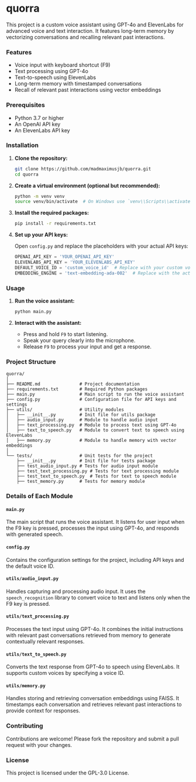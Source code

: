 # quorra

This project is a custom voice assistant using GPT-4o and ElevenLabs for advanced voice and text interaction. It features long-term memory by vectorizing conversations and recalling relevant past interactions.

### Features

- Voice input with keyboard shortcut (F9)
- Text processing using GPT-4o
- Text-to-speech using ElevenLabs
- Long-term memory with timestamped conversations
- Recall of relevant past interactions using vector embeddings

### Prerequisites

- Python 3.7 or higher
- An OpenAI API key
- An ElevenLabs API key

### Installation

1. **Clone the repository:**

    ```bash
    git clone https://github.com/madmaximusjb/quorra.git
    cd quorra
    ```

2. **Create a virtual environment (optional but recommended):**

    ```bash
    python -m venv venv
    source venv/bin/activate  # On Windows use `venv\\Scripts\\activate`
    ```

3. **Install the required packages:**

    ```bash
    pip install -r requirements.txt
    ```

4. **Set up your API keys:**

    Open `config.py` and replace the placeholders with your actual API keys:

    ```python
    OPENAI_API_KEY = 'YOUR_OPENAI_API_KEY'
    ELEVENLABS_API_KEY = 'YOUR_ELEVENLABS_API_KEY'
    DEFAULT_VOICE_ID = 'custom_voice_id'  # Replace with your custom voice ID
    EMBEDDING_ENGINE = 'text-embedding-ada-002'  # Replace with the actual engine if needed
    ```

### Usage

1. **Run the voice assistant:**

    ```bash
    python main.py
    ```

2. **Interact with the assistant:**

    - Press and hold `F9` to start listening.
    - Speak your query clearly into the microphone.
    - Release `F9` to process your input and get a response.

### Project Structure

```
quorra/
│
├── README.md               # Project documentation
├── requirements.txt        # Required Python packages
├── main.py                 # Main script to run the voice assistant
├── config.py               # Configuration file for API keys and settings
├── utils/                  # Utility modules
│   ├── __init__.py         # Init file for utils package
│   ├── audio_input.py      # Module to handle audio input
│   ├── text_processing.py  # Module to process text using GPT-4o
│   ├── text_to_speech.py   # Module to convert text to speech using ElevenLabs
│   ├── memory.py           # Module to handle memory with vector embeddings
│
└── tests/                  # Unit tests for the project
    ├── __init__.py         # Init file for tests package
    ├── test_audio_input.py # Tests for audio input module
    ├── test_text_processing.py # Tests for text processing module
    ├── test_text_to_speech.py  # Tests for text to speech module
    ├── test_memory.py      # Tests for memory module
```

### Details of Each Module

#### `main.py`

The main script that runs the voice assistant. It listens for user input when the F9 key is pressed, processes the input using GPT-4o, and responds with generated speech.

#### `config.py`

Contains the configuration settings for the project, including API keys and the default voice ID.

#### `utils/audio_input.py`

Handles capturing and processing audio input. It uses the `speech_recognition` library to convert voice to text and listens only when the F9 key is pressed.

#### `utils/text_processing.py`

Processes the text input using GPT-4o. It combines the initial instructions with relevant past conversations retrieved from memory to generate contextually relevant responses.

#### `utils/text_to_speech.py`

Converts the text response from GPT-4o to speech using ElevenLabs. It supports custom voices by specifying a voice ID.

#### `utils/memory.py`

Handles storing and retrieving conversation embeddings using FAISS. It timestamps each conversation and retrieves relevant past interactions to provide context for responses.

### Contributing

Contributions are welcome! Please fork the repository and submit a pull request with your changes.

### License

This project is licensed under the GPL-3.0 License.

